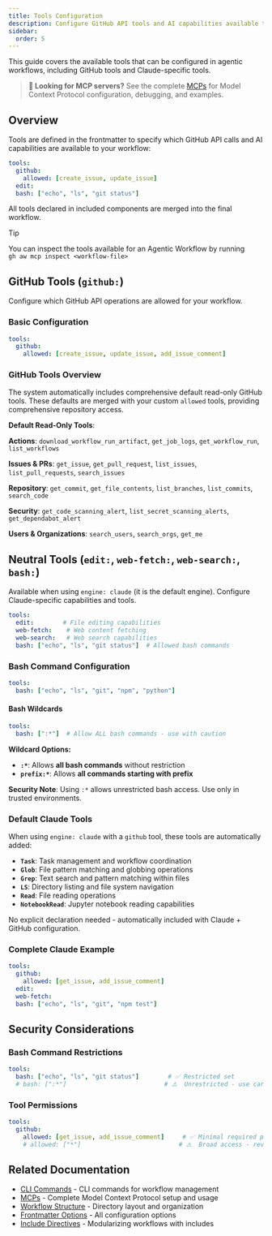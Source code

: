 ```yaml
---
title: Tools Configuration
description: Configure GitHub API tools and AI capabilities available to your agentic workflows, including GitHub tools and Claude-specific integrations.
sidebar:
  order: 5
---
```


This guide covers the available tools that can be configured in agentic workflows, including GitHub tools and Claude-specific tools.

> **📘 Looking for MCP servers?** See the complete [MCPs](../guides/mcps/) for Model Context Protocol configuration, debugging, and examples.

## Overview

Tools are defined in the frontmatter to specify which GitHub API calls and AI capabilities are available to your workflow:

```yaml
tools:
  github:
    allowed: [create_issue, update_issue]
  edit:
  bash: ["echo", "ls", "git status"]
```

All tools declared in included components are merged into the final workflow.

> [!TIP]
> You can inspect the tools available for an Agentic Workflow by running <br/>
> `gh aw mcp inspect <workflow-file>`

## GitHub Tools (`github:`)

Configure which GitHub API operations are allowed for your workflow.

### Basic Configuration

```yaml
tools:
  github:
    allowed: [create_issue, update_issue, add_issue_comment]
```

### GitHub Tools Overview

The system automatically includes comprehensive default read-only GitHub tools. These defaults are merged with your custom `allowed` tools, providing comprehensive repository access.

**Default Read-Only Tools**:

**Actions**: `download_workflow_run_artifact`, `get_job_logs`, `get_workflow_run`, `list_workflows`

**Issues & PRs**: `get_issue`, `get_pull_request`, `list_issues`, `list_pull_requests`, `search_issues`

**Repository**: `get_commit`, `get_file_contents`, `list_branches`, `list_commits`, `search_code`

**Security**: `get_code_scanning_alert`, `list_secret_scanning_alerts`, `get_dependabot_alert`

**Users & Organizations**: `search_users`, `search_orgs`, `get_me`

## Neutral Tools (`edit:`, `web-fetch:`, `web-search:`, `bash:`)

Available when using `engine: claude` (it is the default engine). Configure Claude-specific capabilities and tools.

```yaml
tools:
  edit:        # File editing capabilities
  web-fetch:    # Web content fetching
  web-search:   # Web search capabilities
  bash: ["echo", "ls", "git status"]  # Allowed bash commands
```

### Bash Command Configuration

```yaml
tools:
  bash: ["echo", "ls", "git", "npm", "python"]
```

#### Bash Wildcards

```yaml
tools:
  bash: [":*"]  # Allow ALL bash commands - use with caution
```

**Wildcard Options:**
- **`:*`**: Allows **all bash commands** without restriction
- **`prefix:*`**: Allows **all commands starting with prefix**

**Security Note**: Using `:*` allows unrestricted bash access. Use only in trusted environments.

### Default Claude Tools

When using `engine: claude` with a `github` tool, these tools are automatically added:

- **`Task`**: Task management and workflow coordination
- **`Glob`**: File pattern matching and globbing operations  
- **`Grep`**: Text search and pattern matching within files
- **`LS`**: Directory listing and file system navigation
- **`Read`**: File reading operations
- **`NotebookRead`**: Jupyter notebook reading capabilities

No explicit declaration needed - automatically included with Claude + GitHub configuration.

### Complete Claude Example

```yaml
tools:
  github:
    allowed: [get_issue, add_issue_comment]
  edit:
  web-fetch:
  bash: ["echo", "ls", "git", "npm test"]
```


## Security Considerations

### Bash Command Restrictions
```yaml
tools:
  bash: ["echo", "ls", "git status"]        # ✅ Restricted set
  # bash: [":*"]                           # ⚠️  Unrestricted - use carefully
```

### Tool Permissions
```yaml
tools:
  github:
    allowed: [get_issue, add_issue_comment]     # ✅ Minimal required permissions
    # allowed: ["*"]                           # ⚠️  Broad access - review carefully
```

## Related Documentation

- [CLI Commands](../tools/cli/) - CLI commands for workflow management
- [MCPs](../guides/mcps/) - Complete Model Context Protocol setup and usage
- [Workflow Structure](../reference/workflow-structure/) - Directory layout and organization
- [Frontmatter Options](../reference/frontmatter/) - All configuration options
- [Include Directives](../reference/include-directives/) - Modularizing workflows with includes
